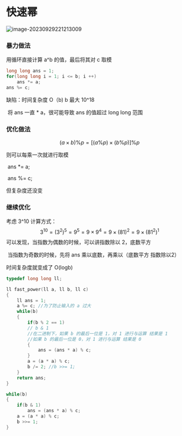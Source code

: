 # **快速幂**

![image-20230929221213009](https://typora-birdy.oss-cn-guangzhou.aliyuncs.com/image-20230929221213009.png)

### **暴力做法**

用循环直接计算 a^b 的值，最后将其对 c 取模

```c++
long long ans = 1;
for(long long i = 1; i <= b; i ++)
    ans *= a;
ans %= c;
```

缺陷：时间复杂度 O（b) b 最大 10^18

​     将 ans 一直 * a，很可能导致 ans 的值超过 long long 范围



### **优化做法**

$$
(a \times b) \% p = [(a \% p)\times(b \% p)] \% p
$$

则可以每乘一次就进行取模

​	ans *= a;

​	ans %= c;

但复杂度还没变

### **继续优化**

考虑 3^10 计算方式：
$$
3^{10} = (3^2)^5 = 9^5 = 9 \times 9^4 = 9 \times (81)^2 = 9 \times (81^2)^1
$$
可以发现，当指数为偶数的时候，可以讲指数除以 2，底数平方

​	当指数为奇数的时候，先将 ans 乘以底数，再乘以（底数平方 指数除以2）

时间复杂度就变成了 O(logb)

```c++
typedef long long ll;

ll fast_power(ll a, ll b, ll c)
{
    ll ans = 1;
    a %= c; //为了防止输入的 a 过大 
    while(b)
    {
        if(b % 2 == 1)
        // b & 1
        //在二进制下，如果 b 的最后一位是 1，对 1 进行与运算 结果是 1
        //如果 b 的最后一位是 0，对 1 进行与运算 结果是 0
        {
            ans = (ans * a) % c;
        }
        a = (a * a) % c;
        b /= 2; //b >>= 1;
    }
    return ans;
}
```

```c++
while(b)
{
	if(b & 1)
    	ans = (ans * a) % c;
   	a = (a * a) % c;
    b >>= 1;
}
```

